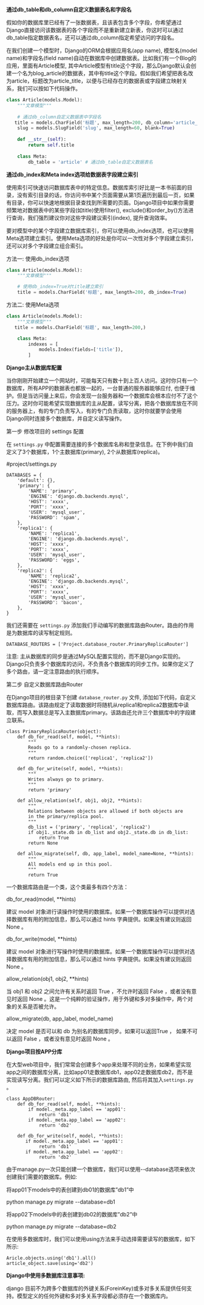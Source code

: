 **通过db_table和db_column自定义数据表名和字段名**

假如你的数据库里已经有了一张数据表，且该表包含多个字段，你希望通过Django直接访问该数据表的各个字段而不是重新建立新表，你这时可以通过db_table指定数据表名，还可以通过db_column指定希望访问的字段名。

在我们创建一个模型时，Django的ORM会根据应用名(app name), 模型名(model name)和字段名(field name)自动在数据库中创建数据表。比如我们有一个Blog的应用，里面有Article模型, 其中Article模型有title这个字段，那么Django默认会创建一个名为blog_article的数据表，其中有title这个字段。假如我们希望把表名改为article，标题改为article_title，以便与已经存在的数据表或字段建立映射关系，我们可以按如下代码操作。

```python
class Article(models.Model):
    """文章模型"""
   
    # 通过db_column自定义数据表中字段名
   title = models.CharField('标题', max_length=200, db_column='article_title')
    slug = models.SlugField('slug', max_length=60, blank=True)
    
    def __str__(self):
        return self.title
        
    class Meta:
        db_table = 'article' # 通过db_table自定义数据表名
```



**通过db_index和Meta index选项给数据表字段建立索引**

使用索引可快速访问数据库表中的特定信息。数据库索引好比是一本书前面的目录，没有索引目录的话，你访问书中某个页面需要从第1页遍历到最后一页，如果有目录，你可以快速地根据目录查找到所需要的页面。Django项目中如果你需要频繁地对数据表中的某些字段(如title)使用filter(), exclude()和order_by()方法进行查询，我们强烈建议你对这些字段建议索引(index), 提升查询效率。



要对模型中的某个字段建立数据库索引，你可以使用db_index选项，也可以使用Meta选项建立索引。使用Meta选项的好处是你可以一次性对多个字段建立索引，还可以对多个字段建立组合索引。



方法一: 使用db_index选项

```python
class Article(models.Model):
    """文章模型"""

    # 使用db_index=True对title建立索引
    title = models.CharField('标题', max_length=200, db_index=True)
```



方法二: 使用Meta选项

```python
class Article(models.Model):
    """文章模型"""
   title = models.CharField('标题', max_length=200,)

    class Meta:
        indexes = [
            models.Index(fields=['title']),
        ]
```



**Django主从数据库配置**



当你刚刚开始建立一个网站时，可能每天只有数十到上百人访问。这时你只有一个数据库，所有APP的数据表也都放一起的，一台普通的服务器能够应付, 也便于维护。但是当访问量上来后，你会发现一台服务器和一个数据库会根本应付不了这个压力。这时你可能希望实现数据库的主从配置，读写分离，把各个数据库放在不同的服务器上，有的专门负责写入，有的专门负责读取，这时你就要学会使用Django同时连接多个数据库，并自定义读写操作。



第一步 修改项目的 settings 配置 

在 `settings.py` 中配置需要连接的多个数据库名称和登录信息。在下例中我们自定义了3个数据库，1个主数据库(primary), 2个从数据库(replica)。



\#project/settings.py

```
DATABASES = {
    'default': {},
    'primary': {
        'NAME': 'primary',
        'ENGINE': 'django.db.backends.mysql',
        'HOST': 'xxxx',
        'PORT': 'xxxx',
        'USER': 'mysql_user',
        'PASSWORD': 'spam',
    },
    'replica1': {
        'NAME': 'replica1',
        'ENGINE': 'django.db.backends.mysql',
        'HOST': 'xxxx',
        'PORT': 'xxxx',
        'USER': 'mysql_user',
        'PASSWORD': 'eggs',
    },
    'replica2': {
        'NAME': 'replica2',
        'ENGINE': 'django.db.backends.mysql',
        'HOST': 'xxxx',
        'PORT': 'xxxx',
        'USER': 'mysql_user',
        'PASSWORD': 'bacon',
    },
}
```

我们还需要在 `settings.py` 添加我们手动编写的数据库路由Router。路由的作用是为数据库的读写制定规则。

```
DATABASE_ROUTERS = ['Project.database_router.PrimaryReplicaRouter']
```

注意: 主从数据库的同步是通过MySQL配置实现的，而不是Django实现的。Django只负责多个数据库的访问，不负责各个数据库的同步工作。如果你定义了多个路由，请一定注意路由的执行顺序。



第二步 自定义数据库路由Router



在Django项目的根目录下创建 `database_router.py` 文件, 添加如下代码，自定义数据库路由。该路由规定了读取数据时将随机从replica1和replica2数据库中读取，而写入数据总是写入主数据库primary。该路由还允许三个数据库中的字段建立联系。

```
class PrimaryReplicaRouter(object):
    def db_for_read(self, model, **hints):
        """
        Reads go to a randomly-chosen replica.
        """
        return random.choice(['replica1', 'replica2'])

    def db_for_write(self, model, **hints):
        """
        Writes always go to primary.
        """
        return 'primary'

    def allow_relation(self, obj1, obj2, **hints):
        """
        Relations between objects are allowed if both objects are
        in the primary/replica pool.
        """
        db_list = ('primary', 'replica1', 'replica2')
        if obj1._state.db in db_list and obj2._state.db in db_list:
            return True
        return None

    def allow_migrate(self, db, app_label, model_name=None, **hints):
        """
        All models end up in this pool.
        """
        return True
```

一个数据库路由是一个类，这个类最多有四个方法：



db_for_read(model, **hints)

建议 model 对象进行读操作时使用的数据库。如果一个数据库操作可以提供对选择数据库有用的附加信息，那么可以通过 hints 字典提供。如果没有建议则返回 None 。



db_for_write(model, **hints)

建议 model 对象进行写操作时使用的数据库。如果一个数据库操作可以提供对选择数据库有用的附加信息，那么可以通过 hints 字典提供。如果没有建议则返回 None 。



allow_relation(obj1, obj2, **hints)

当 obj1 和 obj2 之间允许有关系时返回 True ，不允许时返回 False ，或者没有意见时返回 None 。这是一个纯粹的验证操作，用于外键和多对多操作中，两个对象的关系是否被允许。



allow_migrate(db, app_label, model_name)

决定 model 是否可以和 db 为别名的数据库同步。如果可以返回True ， 如果不可以返回 False ，或者没有意见时返回 None 。



**Django项目按APP分库**



在大型web项目中，我们常常会创建多个app来处理不同的业务，如果希望实现app之间的数据库分离，比如app01走数据库db1，app02走数据库db2，而不是实现读写分离。我们可以定义如下所示的数据库路由, 然后将其加入`settings.py` 。

```
class AppDBRouter:
    def db_for_read(self, model, **hints):
        if model._meta.app_label == 'app01':
            return 'db1'
        if model._meta.app_label == 'app02':
            return 'db2'

    def db_for_write(self, model, **hints):
       if model._meta.app_label == 'app01':
            return 'db1'
       if model._meta.app_label == 'app02':
            return 'db2'
```



由于manage.py一次只能创建一个数据库，我们可以使用--database选项来依次创建我们需要的数据库。例如:



将app01下models中的表创建到db01的数据库”db1”中

python manage.py migrate --database=db1                

将app02下models中的表创建到db02的数据库”db2”中

python manage.py migrate --database=db2



在使用多数据库时，我们可以使用using方法来手动选择需要读写的数据库，如下所示:

```
Aricle.objects.using('db1').all()
article_object.save(using='db2')
```



**Django中使用多数据库注意事项:**

django 目前不为跨多个数据库的外键关系(ForeinKey)或多对多关系提供任何支持。模型定义的任何外键和多对多关系字段都必须存在一个数据库内。